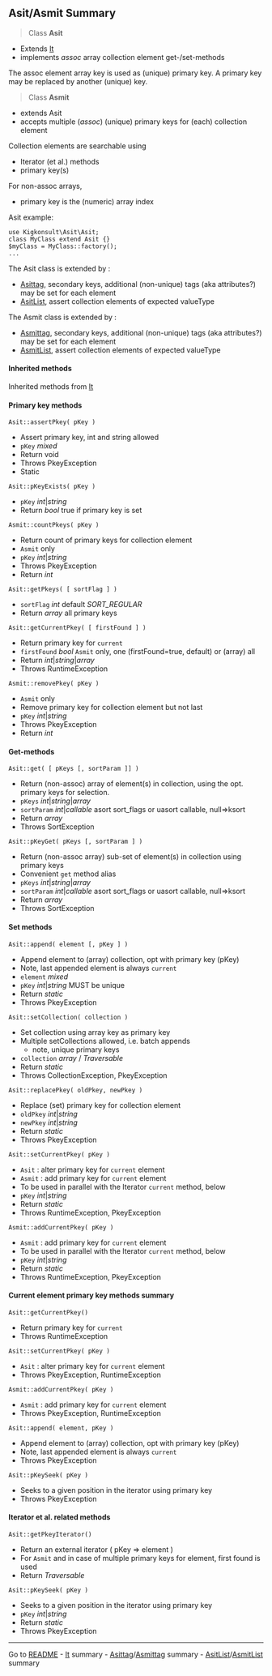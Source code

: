[comment]: # (This file is part of Asit, manages array collections. Copyright 2020-2024 Kjell-Inge Gustafsson, kigkonsult, All rights reserved, licence LGPL 3.0)
## Asit/Asmit Summary

>Class **Asit** 
* Extends [It]
* implements _assoc_ array collection element get-/set-methods

The assoc element array key is used as (unique) primary key.
A primary key may be replaced by another (unique) key.

>Class **Asmit**
* extends Asit 
* accepts multiple (_assoc_) (unique) primary keys for (each) collection element

Collection elements are searchable using
* Iterator (et al.) methods
* primary key(s)

For non-assoc arrays,
* primary key is the (numeric) array index


Asit example:

```
use Kigkonsult\Asit\Asit;
class MyClass extend Asit {}
$myClass = MyClass::factory();
...
```


The Asit class is extended by :
* [Asittag], secondary keys, additional (non-unique) tags (aka attributes?) may be set for each element
* [AsitList], assert collection elements of expected valueType

The Asmit class is extended by :
* [Asmittag], secondary keys, additional (non-unique) tags (aka attributes?) may be set for each element
* [AsmitList], assert collection elements of expected valueType

#### Inherited methods

Inherited methods from [It]

#### Primary key methods

```Asit::assertPkey( pKey )```
* Assert primary key, int and string allowed
* ```pKey``` _mixed_
* Return void
* Throws PkeyException
* Static

```Asit::pKeyExists( pKey )```
* ```pKey``` _int_|_string_
* Return _bool_ true if primary key is set

```Asmit::countPkeys( pKey )```
* Return count of primary keys for collection element
* ```Asmit``` only
* ```pKey``` _int_|_string_
* Throws PkeyException
* Return _int_

```Asit::getPkeys( [ sortFlag ] )```
* ```sortFlag``` _int_ default _SORT_REGULAR_
* Return _array_  all primary keys

```Asit::getCurrentPkey( [ firstFound ] )```
* Return primary key for ```current```
* ```firstFound``` _bool_ ```Asmit``` only, one (firstFound=true, default) or (array) all
* Return _int_|_string_|_array_
* Throws RuntimeException

```Asmit::removePkey( pKey )```
* ```Asmit``` only
* Remove primary key for collection element but not last
* ```pKey``` _int_|_string_
* Throws PkeyException
* Return _int_

#### Get-methods

```Asit::get( [ pKeys [, sortParam ]] )```
* Return (non-assoc) array of element(s) in collection, using the opt. primary keys for selection.
* ```pKeys``` _int_|_string_|_array_
* ```sortParam``` _int_|_callable_  asort sort_flags or uasort callable, null=>ksort
* Return _array_
* Throws SortException

```Asit::pKeyGet( pKeys [, sortParam ] )```
* Return (non-assoc array) sub-set of element(s) in collection using primary keys
* Convenient ```get``` method alias
* ```pKeys``` _int_|_string_|_array_
* ```sortParam``` _int_|_callable_  asort sort_flags or uasort callable, null=>ksort
* Return _array_
* Throws SortException

#### Set methods

```Asit::append( element [, pKey ] )```
* Append element to (array) collection, opt with primary key (pKey)
* Note, last appended element is always ```current```
* ```element``` _mixed_
* ```pKey``` _int_|_string_  MUST be unique
* Return _static_
* Throws PkeyException
    
```Asit::setCollection( collection )```
* Set collection using array key as primary key
* Multiple setCollections allowed, i.e. batch appends
  * note, unique primary keys
* ```collection``` _array_ / _Traversable_
* Return _static_
* Throws CollectionException, PkeyException

```Asit::replacePkey( oldPkey, newPkey )```
* Replace (set) primary key for collection element
* ```oldPkey``` _int_|_string_
* ```newPkey``` _int_|_string_
* Return _static_
* Throws PkeyException

```Asit::setCurrentPkey( pKey )```
* ```Asit``` : alter primary key for ```current``` element
* ```Asmit``` : add primary key for ```current``` element
* To be used in parallel with the Iterator ```current``` method, below
* ```pKey``` _int_|_string_
* Return _static_
* Throws RuntimeException, PkeyException

```Asmit::addCurrentPkey( pKey )```
* ```Asmit``` : add primary key for ```current``` element
* To be used in parallel with the Iterator ```current``` method, below
* ```pKey``` _int_|_string_
* Return _static_
* Throws RuntimeException, PkeyException

#### Current element primary key methods summary

```Asit::getCurrentPkey()```
* Return primary key for ```current```
* Throws RuntimeException

```Asit::setCurrentPkey( pKey )```
* ```Asit``` : alter primary key for ```current``` element
* Throws PkeyException, RuntimeException

```Asmit::addCurrentPkey( pKey )```
* ```Asmit``` : add primary key for ```current``` element
* Throws PkeyException, RuntimeException

```Asit::append( element, pKey )```
* Append element to (array) collection, opt with primary key (pKey)
* Note, last appended element is always ```current```
* Throws PkeyException

```Asit::pKeySeek( pKey )```
* Seeks to a given position in the iterator using primary key
* Throws PkeyException

#### Iterator et al. related methods

```Asit::getPkeyIterator()```
* Return an external iterator ( pKey => element )
* For ```Asmit``` and in case of multiple primary keys for element, first found is used
* Return _Traversable_

```Asit::pKeySeek( pKey )```
* Seeks to a given position in the iterator using primary key
* ```pKey``` _int_|_string_
* Return _static_
* Throws PkeyException

---
Go to [README] - [It] summary - [Asittag]/[Asmittag] summary - [AsitList]/[AsmitList] summary

[It]:ItSummary.md
[AsitList]:ListSummary.md
[AsmitList]:ListSummary.md
[Asittag]:AsittagSummary.md
[Asmittag]:AsittagSummary.md
[README]:../README.md
